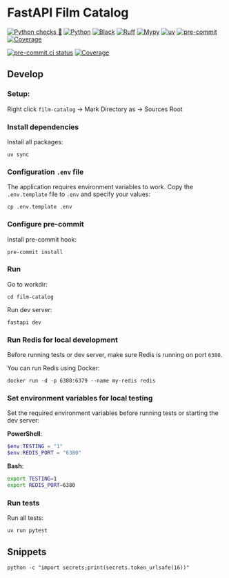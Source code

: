 # FastAPI Film Catalog

[![Python checks 🐍](https://img.shields.io/github/actions/workflow/status/yaros2106/FastAPI-Film-Catalog/python-checks.yaml?branch=main&style=for-the-badge&label=Python%20checks%20%F0%9F%90%8D&labelColor=161b22&logo=github)](https://github.com/yaros2106/FastAPI-Film-Catalog/actions/workflows/python-checks.yaml)
[![Python](https://img.shields.io/badge/python-3.13+-blue?style=for-the-badge&logo=python&labelColor=161b22)](https://www.python.org/)
[![Black](https://img.shields.io/badge/code%20style-black-000000.svg?style=for-the-badge&logo=python&logoColor=white&labelColor=161b22)](https://black.readthedocs.io/en/stable/)
[![Ruff](https://img.shields.io/badge/linter-ruff-%23ef5b25?style=for-the-badge&logo=ruff&logoColor=white&labelColor=161b22)](https://docs.astral.sh/ruff/)
[![Mypy](https://img.shields.io/badge/type%20checker-mypy-blueviolet?style=for-the-badge&logo=python&logoColor=white&labelColor=161b22)](http://mypy-lang.org/)
[![uv](https://img.shields.io/badge/installer-uv-4B8BBE?style=for-the-badge&logo=python&logoColor=white&labelColor=161b22)](https://github.com/astral-sh/uv)
[![pre-commit](https://img.shields.io/badge/pre--commit-enabled-brightgreen?style=for-the-badge&logo=pre-commit&logoColor=white&labelColor=161b22)](https://pre-commit.com/)
[![Coverage](https://img.shields.io/endpoint?url=https%3A%2F%2Fgist.githubusercontent.com%2Fyaros2106%2F9dd79657afe76d52e3a70bd197475d42%2Fraw%2Fcoverage.json&style=for-the-badge&color=brightgreen&labelColor=161b22)](https://github.com/yaros2106/FastAPI-Film-Catalog/actions/workflows/python-checks.yaml)

[![pre-commit.ci status](https://results.pre-commit.ci/badge/github/yaros2106/FastAPI-Film-Catalog/main.svg)](https://results.pre-commit.ci/latest/github/yaros2106/FastAPI-Film-Catalog/main)
[![Coverage](https://codecov.io/gh/yaros2106/FastAPI-Film-Catalog/branch/main/graph/badge.svg?style=for-the-badge&labelColor=2d2f36)](https://codecov.io/gh/yaros2106/FastAPI-Film-Catalog)

## Develop

### Setup:

Right click `film-catalog` -> Mark Directory as -> Sources Root

### Install dependencies

Install all packages:
```shell
uv sync
```

### Configuration `.env` file

The application requires environment variables to work.
Copy the `.env.template` file to `.env` and specify your values:
```shell
cp .env.template .env
```

### Configure pre-commit

Install pre-commit hook:
```shell
pre-commit install
```

### Run

Go to workdir:
```shell
cd film-catalog
```

Run dev server:
```shell
fastapi dev
```

### Run Redis for local development

Before running tests or dev server, make sure Redis is running on port `6380`.

You can run Redis using Docker:

```shell
docker run -d -p 6380:6379 --name my-redis redis
```

### Set environment variables for local testing

Set the required environment variables before running tests or starting the dev server:

**PowerShell**:
```powershell
$env:TESTING = "1"
$env:REDIS_PORT = "6380"
```

**Bash**:
```bash
export TESTING=1
export REDIS_PORT=6380
```

### Run tests

Run all tests:
```shell
uv run pytest
```


## Snippets
```shell
python -c "import secrets;print(secrets.token_urlsafe(16))"
```
